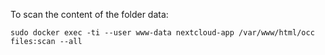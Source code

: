 To scan the content of the folder data:

    sudo docker exec -ti --user www-data nextcloud-app /var/www/html/occ files:scan --all

